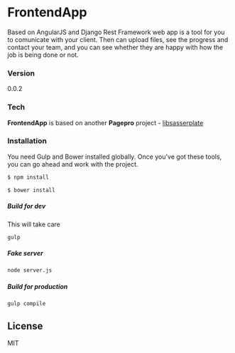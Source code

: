 # FrontendApp

Based on AngularJS and Django Rest Framework web app is a tool for you to comunicate with your client. 
Then can upload files, see the progress and contact your team, and you can see whether they are happy with how the job is being done or not.

### Version
0.0.2

### Tech

**FrontendApp** is based on another **Pagepro** project - [libsasserplate](https://github.com/Pagepro/libsasserplate)

### Installation

You need Gulp and Bower installed globally. Once you've got these tools, you can go ahead and work with the project.

```sh
$ npm install
```

```sh
$ bower install
```
##### Build for dev
This will take care
```sh
gulp
```

##### Fake server
```sh
node server.js
```

##### Build for production
```sh
gulp compile
```

License
----

MIT
